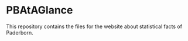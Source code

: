 # PBAtAGlance

This repository contains the files for the website about statistical facts of Paderborn.
